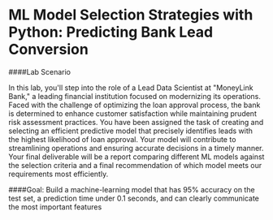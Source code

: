 # ML Model Selection Strategies with Python: Predicting Bank Lead Conversion

####Lab Scenario

In this lab, you'll step into the role of a Lead Data Scientist at "MoneyLink Bank," a leading financial institution focused on modernizing its operations. Faced with the challenge of optimizing the loan approval process, the bank is determined to enhance customer satisfaction while maintaining prudent risk assessment practices. You have been assigned the task of creating and selecting an efficient predictive model that precisely identifies leads with the highest likelihood of loan approval. Your model will contribute to streamlining operations and ensuring accurate decisions in a timely manner. Your final deliverable will be a report comparing different ML models against the selection criteria and a final recommendation of which model meets our requirements most efficiently.

####Goal: Build a machine-learning model that has 95% accuracy on the test set, a prediction time under 0.1 seconds, and can clearly communicate the most important features
